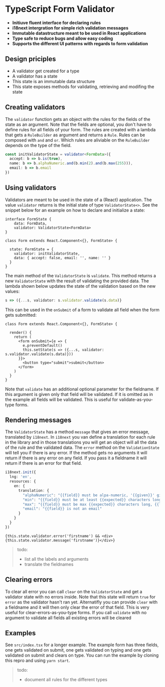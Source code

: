 # TypeScript Form Validator

* **Initiuve fluent interface for declaring rules**
* **i18next intergration for simple rich validation messages**
* **Immutable datastructure meant to be used in React applications**
* **Type safe to reduce bugs and allow easy coding**
* **Supports the different UI patterns with regards to form validation**

## Design priciples

* A validator get created for a type
* A validator has a state
* This state is an immutable data structure
* This state exposes methods for validating, retrieving and modifing the state

## Creating validators

The `validator` function gets an object with the rules for the fields of the state as an argument. Note that the fields are optional, you don't have to define rules for all fields of your form. The rules are created with a lambda that gets a `RuleBuilder` as argument and returns a `Rule`. Rules can be composed with `and` and `or`. Which rules are aliviable on the `RuleBuilder` depends on the type of the field.

```ts
const initValidatorState = validator<FormData>({
  accept: b => b.is(true),
  name: b => b.alphaNumeric.and(b.min(2).and(b.max(255))),
  email: b => b.email
})
```

## Using validators

Validators are meant to be used in the state of a (React) application. The value `validator` returns is the initial state of type `ValidatorState<>`. See the snippet below for an example on how to declare and initialize a state:

```tsx
interface FormState {
    data: FormData,
    validator: ValidatorState<FormData>
}

class Form extends React.Component<{}, FormState> {

  state: FormState = {
    validator: initValidatorState,
    data: { accept: false, email: '', name: '' }
  }
}
```

The main method of the `ValidatorState` is `validate`. This method returns a new `ValidatorState` with the result of validating the provided data. The lambda shown below updates the state of the validation based on the new values: 
```ts
s => ({...s, validator: s.validator.validate(s.data)}
```

This can be used in the `onSubmit` of a form to validate all field when the form gets submitted:
```tsx
class Form extends React.Component<{}, FormState> {

  render() {
    return (
      <form onSubmit={e => {
        e.preventDefault()
        this.setState(s => ({...s, validator: s.validator.validate(s.data)}))
      }}>
        <button type="submit">submit</button>
      </form>
    )
  }
}
```

Note that `validate` has an additional optional parameter for the fieldname. If this argument is given only that field will be validated. If it is omitted as in the example all fields will be validated. This is useful for validate-as-you-type forms.

## Rendering messages

The `ValidatorState` has a method `message` that gives an error message, translated by `i18next`. In `i18next` you van define a translation for each rule in the library and in those translations you will get an object will all the data of the rule and the validated data. The `error` method on the `ValidationState` will tell you if there is any error. If the method gets no arguments it will return if there is any error on any field. If you pass it a fieldname it will return if there is an error for that field.

```ts
i18next.init({
  lng: 'en',
  resources: {
    en: {
      translation: {
        "alphaNumeric": "{{field}} must be alpa-numeric, '{{given}}' given",
        "min": "{{field}} must be at least {{expected}} characters long, {{length}} given",
        "max": "{{field}} must be max {{expected}} characters long, {{length}} given",
        "email": "{{field}} is not an email"
      }
    }
  }
})
```

```tsx
{this.state.validator.error('firstname') && <div>{this.state.validator.message('firstname')}</div>}
```

> todo:
> - list all the labels and arguments
> - translate the fieldnames

## Clearing errors

To clear all error you can call `clear` on the `ValidatorState` and get a validator state with no errors inside. Note that this state will return `true` for `error` as the validator hasn't ran yet. Alternatifly you can provide `clear` with a fieldname and it will then only clear the error of that field. This is very useful for clear-errors-as-you-type forms. If you call `validate` with no argument to validate all fields all existing errors will be cleared

## Examples

See `src/index.tsx` for a longer example. The example form has three fields, one gets validated on submit, one gets validated on typing and one gets validated on submit and clears on type. You can run the example by cloning this repro and using `yarn start`.

> todo:
> - document all rules for the different types